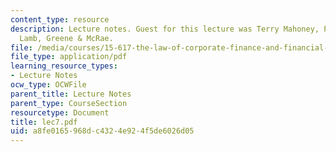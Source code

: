 ```yaml
---
content_type: resource
description: Lecture notes. Guest for this lecture was Terry Mahoney, Partner, LeBoeuf,
  Lamb, Greene & McRae.
file: /media/courses/15-617-the-law-of-corporate-finance-and-financial-markets-spring-2004/a8fe0165968dc4324e924f5de6026d05_lec7.pdf
file_type: application/pdf
learning_resource_types:
- Lecture Notes
ocw_type: OCWFile
parent_title: Lecture Notes
parent_type: CourseSection
resourcetype: Document
title: lec7.pdf
uid: a8fe0165-968d-c432-4e92-4f5de6026d05
---
```

